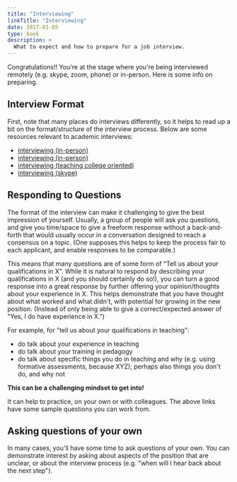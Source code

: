 ```yaml
---
title: "Interviewing"
linkTitle: "Interviewing"
date: 2017-01-05
type: book
description: >
  What to expect and how to prepare for a job interview.
---
```


Congratulations!! You're at the stage where you're being interviewed remotely (e.g. skype, zoom, phone) or in-person. Here is some info on preparing.

## Interview Format

First, note that many places do interviews differently, so it helps to read up a bit on the format/structure of the interview process. Below are some resources relevant to academic interviews:

* [interviewing (in-person)](http://www.asha.org/academic/career-ladder/chap3/)
* [interviewing (in-person)](https://career.ucsf.edu/grad-students-postdocs/career-planning/academic-jobs/interviewing)
* [interviewing (teaching college oriented)](https://thewayofimprovement.com/2017/07/10/how-to-interview-at-a-teaching-college)
* [interviewing (skype)](https://xykademiqz.com/2016/12/22/skyping-your-way-into-or-out-of-a-faculty-job/)

## Responding to Questions

The format of the interview can make it challenging to give the best impression of yourself. Usually, a group of people will ask you questions, and give you time/space to give a freeform response without a back-and-forth that would usually occur in a conversation designed to reach a consensus on a topic. (One supposes this helps to keep the process fair to each applicant, and enable responses to be comparable.)

This means that many questions are of some form of "Tell us about your qualifications in X". While it is natural to respond by describing your qualifications in X (and you should certainly do so!), you can turn a good response into a great response by further offering your opinion/thoughts about your experience in X. This helps demonstrate that you have thought about what worked and what didn't, with potential for growing in the new position. (Instead of only being able to give a correct/expected answer of "Yes, I do have experience in X.")

For example, for "tell us about your qualifications in teaching":
* do talk about your experience in teaching
* do talk about your training in pedagogy
* do talk about specific things you do in teaching and why (e.g. using formative assessments, because XYZ); perhaps also things you don't do, and why not

**This can be a challenging mindset to get into!**

It can help to practice, on your own or with colleagues. The above links have some sample questions you can work from.

## Asking questions of your own

In many cases, you'll have some time to ask questions of your own. You can demonstrate interest by asking about aspects of the position that are unclear, or about the interview process (e.g. "when will I hear back about the next step").